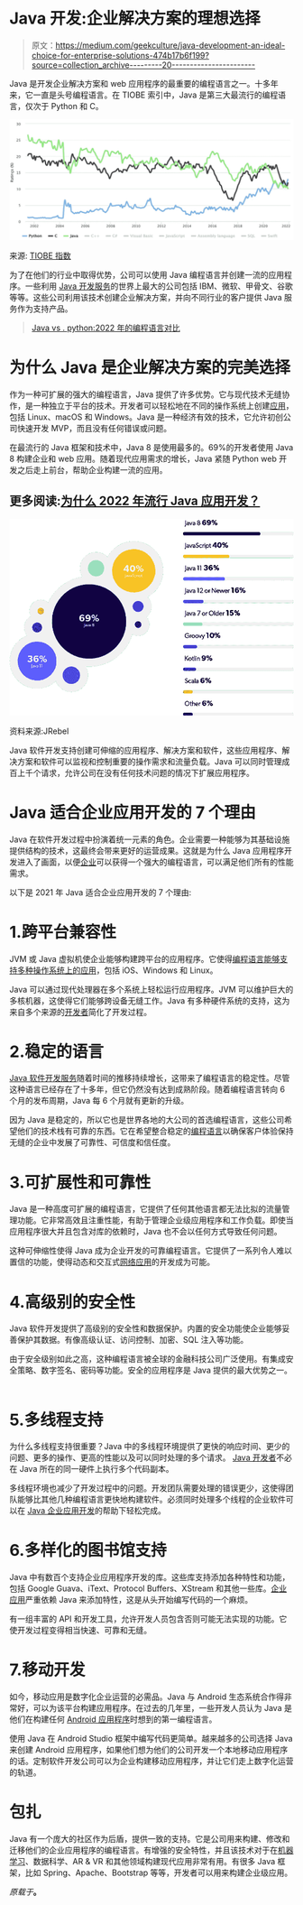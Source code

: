 # Java 开发:企业解决方案的理想选择

> 原文：<https://medium.com/geekculture/java-development-an-ideal-choice-for-enterprise-solutions-474b17b6f199?source=collection_archive---------20----------------------->

Java 是开发企业解决方案和 web 应用程序的最重要的编程语言之一。十多年来，它一直是头号编程语言。在 TIOBE 索引中，Java 是第三大最流行的编程语言，仅次于 Python 和 C。

![](img/e1291f1d8f6365b10b608b3a16a74c2d.png)

来源: [TIOBE 指数](https://www.tiobe.com/tiobe-index/)

为了在他们的行业中取得优势，公司可以使用 Java 编程语言并创建一流的应用程序。一些利用 [Java 开发服务](https://www.botreetechnologies.com/java-development-company)的世界上最大的公司包括 IBM、微软、甲骨文、谷歌等等。这些公司利用该技术创建企业解决方案，并向不同行业的客户提供 Java 服务作为支持产品。

> [Java vs . python:2022 年的编程语言对比](https://www.botreetechnologies.com/blog/java-vs-python-comparison/) **‍**

# 为什么 Java 是企业解决方案的完美选择

作为一种可扩展的强大的编程语言，Java 提供了许多优势。它与现代技术无缝协作，是一种独立于平台的技术。开发者可以轻松地在不同的操作系统上创建[应用](https://www.botreetechnologies.com/blog/7-reasons-to-use-microsoft-net-framework-for-app-development/)，包括 Linux、macOS 和 Windows。Java 是一种经济有效的技术，它允许初创公司快速开发 MVP，而且没有任何错误或问题。

在最流行的 Java 框架和技术中，Java 8 是使用最多的。69%的开发者使用 Java 8 构建企业和 web 应用。随着现代应用需求的增长，Java 紧随 Python web 开发之后走上前台，帮助企业构建一流的应用。

## 更多阅读:[为什么 2022 年流行 Java 应用开发？](https://www.botreetechnologies.com/blog/why-is-java-application-development-popular/)

![](img/e2a7fdd613ea4845f3ca70d31b6703ab.png)

资料来源:JRebel

Java 软件开发支持创建可伸缩的应用程序、解决方案和软件，这些应用程序、解决方案和软件可以监视和控制重要的操作需求和流量负载。Java 可以同时管理成百上千个请求，允许公司在没有任何技术问题的情况下扩展应用程序。 **‍**

# Java 适合企业应用开发的 7 个理由

Java 在软件开发过程中扮演着统一元素的角色。企业需要一种能够为其基础设施提供结构的技术，这最终会带来更好的运营成果。这就是为什么 Java 应用程序开发进入了画面，以便[企业](https://www.botreetechnologies.com/blog/pros-and-cons-of-rpa-technology-for-digital-enterprises/)可以获得一个强大的编程语言，可以满足他们所有的性能需求。

以下是 2021 年 Java 适合企业应用开发的 7 个理由:

# 1.跨平台兼容性

JVM 或 Java 虚拟机使企业能够构建跨平台的应用程序。它使得[编程语言能够支持多种操作系统上的应用](https://www.botreetechnologies.com/blog/java-applications-examples/)，包括 iOS、Windows 和 Linux。

Java 可以通过现代处理器在多个系统上轻松运行应用程序。JVM 可以维护巨大的多核机器，这使得它们能够跨设备无缝工作。Java 有多种硬件系统的支持，这为来自多个来源的[开发者](https://www.botreetechnologies.com/blog/guide-to-hiring-ruby-on-rails-developers/)简化了开发过程。 **‍**

# 2.稳定的语言

[Java 软件开发服务](https://www.botreetechnologies.com/java-development-company)随着时间的推移持续增长，这带来了编程语言的稳定性。尽管这种语言已经存在了十多年，但它仍然没有达到成熟阶段。随着编程语言转向 6 个月的发布周期，Java 每 6 个月就有更新的升级。

因为 Java 是稳定的，所以它也是世界各地的大公司的首选编程语言，这些公司希望他们的技术栈有可靠的东西。它在希望整合稳定的[编程语言](https://www.botreetechnologies.com/blog/top-5-in-demand-programming-languages-for-web-development/)以确保客户体验保持无缝的企业中发展了可靠性、可信度和信任度。 **‍**

# 3.可扩展性和可靠性

Java 是一种高度可扩展的编程语言，它提供了任何其他语言都无法比拟的流量管理功能。它非常高效且注重性能，有助于管理企业级应用程序和工作负载。即使当应用程序很大并且包含对库的依赖时，Java 也不会以任何方式导致任何问题。

这种可伸缩性使得 Java 成为企业开发的可靠编程语言。它提供了一系列令人难以置信的功能，使得动态和交互式[网络应用](https://www.botreetechnologies.com/web-application-development)的开发成为可能。 **‍**

# 4.高级别的安全性

Java 软件开发提供了高级别的安全性和数据保护。内置的安全功能使企业能够妥善保护其数据。有像高级认证、访问控制、加密、SQL 注入等功能。

由于安全级别如此之高，这种编程语言被全球的金融科技公司广泛使用。有集成安全策略、数字签名、密码等功能。安全的应用程序是 Java 提供的最大优势之一。 **‍**

# 5.多线程支持

为什么多线程支持很重要？Java 中的多线程环境提供了更快的响应时间、更少的问题、更多的操作、更高的性能以及可以同时处理的多个请求。 [Java 开发者](https://techreviewer.co/java-developers)不必在 Java 所在的同一硬件上执行多个代码副本。

多线程环境也减少了开发过程中的问题。开发团队需要处理的错误更少，这使得团队能够比其他几种编程语言更快地构建软件。必须同时处理多个线程的企业软件可以在 [Java 企业应用开发](https://www.botreetechnologies.com/blog/why-is-java-application-development-popular/)的帮助下轻松完成。 **‍**

# 6.多样化的图书馆支持

Java 中有数百个支持企业应用程序开发的库。这些库支持添加各种特性和功能，包括 Google Guava、iText、Protocol Buffers、XStream 和其他一些库。[企业应用](https://www.botreetechnologies.com/blog/why-companies-use-net-for-enterprise-development/)严重依赖 Java 来添加特性，这是从头开始编写代码的一个麻烦。

有一组丰富的 API 和开发工具，允许开发人员包含否则可能无法实现的功能。它使开发过程变得相当快速、可靠和无缝。 **‍**

# 7.移动开发

如今，移动应用是数字化企业运营的必需品。Java 与 Android 生态系统合作得非常好，可以为该平台构建应用程序。在过去的几年里，一些开发人员认为 Java 是他们在构建任何 [Android 应用程序](https://www.botreetechnologies.com/android-native-development)时想到的第一编程语言。

使用 Java 在 Android Studio 框架中编写代码更简单。越来越多的公司选择 Java 来创建 Android 应用程序，如果他们想为他们的公司开发一个本地移动应用程序的话。定制软件开发公司可以为企业构建移动应用程序，并让它们走上数字化运营的轨道。 **‍**

# 包扎

Java 有一个庞大的社区作为后盾，提供一致的支持。它是公司用来构建、修改和迁移他们的企业应用程序的编程语言。有增强的安全特性，并且该技术对于在[机器学习](https://www.botreetechnologies.com/machine-learning-solutions)、数据科学、AR & VR 和其他领域构建现代应用非常有用。有很多 Java 框架，比如 Spring、Apache、Bootstrap 等等，开发者可以用来构建企业级应用。

*原载于*[](https://techreviewer.co/blog/java-development-an-ideal-choice-for-enterprise-solutions)**。**